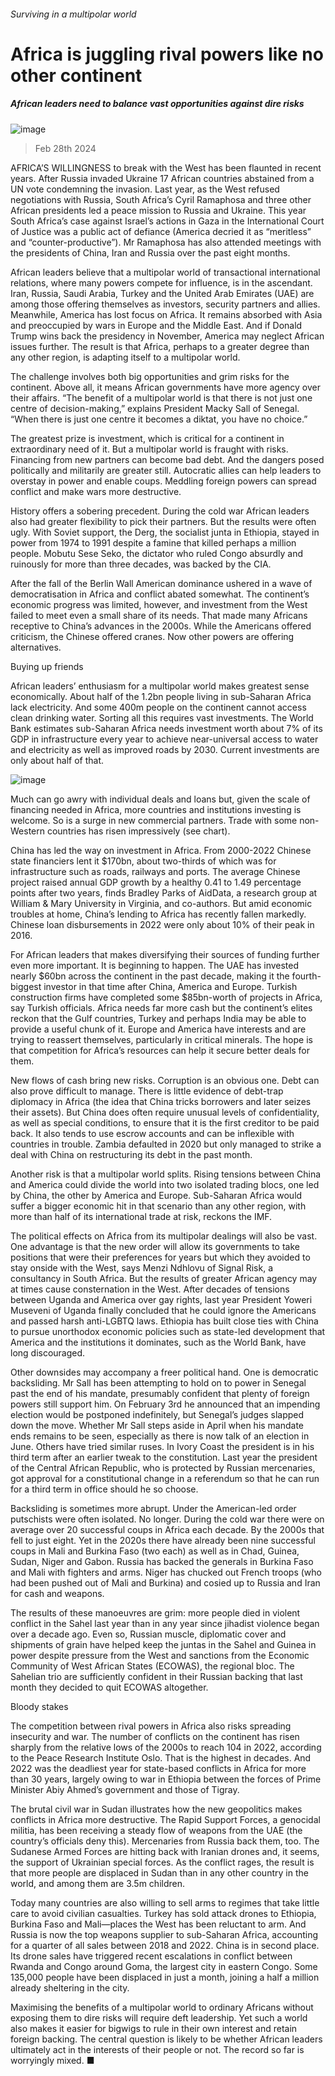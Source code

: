 ###### Surviving in a multipolar world
# Africa is juggling rival powers like no other continent 
##### African leaders need to balance vast opportunities against dire risks 
![image](images/20240302_IRD001.jpg) 
> Feb 28th 2024 
AFRICA’S WILLINGNESS to break with the West has been flaunted in recent years. After Russia invaded Ukraine 17 African countries abstained from a UN vote condemning the invasion. Last year, as the West refused negotiations with Russia, South Africa’s Cyril Ramaphosa and three other African presidents led a peace mission to Russia and Ukraine. This year South Africa’s case against Israel’s actions in Gaza in the International Court of Justice was a public act of defiance (America decried it as “meritless” and “counter-productive”). Mr Ramaphosa has also attended meetings with the presidents of China, Iran and Russia over the past eight months. 
African leaders believe that a multipolar world of transactional international relations, where many powers compete for influence, is in the ascendant. Iran, Russia, Saudi Arabia, Turkey and the United Arab Emirates (UAE) are among those offering themselves as investors, security partners and allies. Meanwhile, America has lost focus on Africa. It remains absorbed with Asia and preoccupied by wars in Europe and the Middle East. And if Donald Trump wins back the presidency in November, America may neglect African issues further. The result is that Africa, perhaps to a greater degree than any other region, is adapting itself to a multipolar world. 
The challenge involves both big opportunities and grim risks for the continent. Above all, it means African governments have more agency over their affairs. “The benefit of a multipolar world is that there is not just one centre of decision-making,” explains President Macky Sall of Senegal. “When there is just one centre it becomes a diktat, you have no choice.”
The greatest prize is investment, which is critical for a continent in extraordinary need of it. But a multipolar world is fraught with risks. Financing from new partners can become bad debt. And the dangers posed politically and militarily are greater still. Autocratic allies can help leaders to overstay in power and enable coups. Meddling foreign powers can spread conflict and make wars more destructive. 
History offers a sobering precedent. During the cold war African leaders also had greater flexibility to pick their partners. But the results were often ugly. With Soviet support, the Derg, the socialist junta in Ethiopia, stayed in power from 1974 to 1991 despite a famine that killed perhaps a million people. Mobutu Sese Seko, the dictator who ruled Congo absurdly and ruinously for more than three decades, was backed by the CIA. 
After the fall of the Berlin Wall American dominance ushered in a wave of democratisation in Africa and conflict abated somewhat. The continent’s economic progress was limited, however, and investment from the West failed to meet even a small share of its needs. That made many Africans receptive to China’s advances in the 2000s. While the Americans offered criticism, the Chinese offered cranes. Now other powers are offering alternatives.
Buying up friends
African leaders’ enthusiasm for a multipolar world makes greatest sense economically. About half of the 1.2bn people living in sub-Saharan Africa lack electricity. And some 400m people on the continent cannot access clean drinking water. Sorting all this requires vast investments. The World Bank estimates sub-Saharan Africa needs investment worth about 7% of its GDP in infrastructure every year to achieve near-universal access to water and electricity as well as improved roads by 2030. Current investments are only about half of that. 
![image](images/20240302_IRC587.png) 

Much can go awry with individual deals and loans but, given the scale of financing needed in Africa, more countries and institutions investing is welcome. So is a surge in new commercial partners. Trade with some non-Western countries has risen impressively (see chart). 
China has led the way on investment in Africa. From 2000-2022 Chinese state financiers lent it $170bn, about two-thirds of which was for infrastructure such as roads, railways and ports. The average Chinese project raised annual GDP growth by a healthy 0.41 to 1.49 percentage points after two years, finds Bradley Parks of AidData, a research group at William &amp; Mary University in Virginia, and co-authors. But amid economic troubles at home, China’s lending to Africa has recently fallen markedly. Chinese loan disbursements in 2022 were only about 10% of their peak in 2016. 
For African leaders that makes diversifying their sources of funding further even more important. It is beginning to happen. The UAE has invested nearly $60bn across the continent in the past decade, making it the fourth-biggest investor in that time after China, America and Europe. Turkish construction firms have completed some $85bn-worth of projects in Africa, say Turkish officials. Africa needs far more cash but the continent’s elites reckon that the Gulf countries, Turkey and perhaps India may be able to provide a useful chunk of it. Europe and America have interests and are trying to reassert themselves, particularly in critical minerals. The hope is that competition for Africa’s resources can help it secure better deals for them. 
New flows of cash bring new risks. Corruption is an obvious one. Debt can also prove difficult to manage. There is little evidence of debt-trap diplomacy in Africa (the idea that China tricks borrowers and later seizes their assets). But China does often require unusual levels of confidentiality, as well as special conditions, to ensure that it is the first creditor to be paid back. It also tends to use escrow accounts and can be inflexible with countries in trouble. Zambia defaulted in 2020 but only managed to strike a deal with China on restructuring its debt in the past month. 
Another risk is that a multipolar world splits. Rising tensions between China and America could divide the world into two isolated trading blocs, one led by China, the other by America and Europe. Sub-Saharan Africa would suffer a bigger economic hit in that scenario than any other region, with more than half of its international trade at risk, reckons the IMF.
The political effects on Africa from its multipolar dealings will also be vast. One advantage is that the new order will allow its governments to take positions that were their preferences for years but which they avoided to stay onside with the West, says Menzi Ndhlovu of Signal Risk, a consultancy in South Africa. But the results of greater African agency may at times cause consternation in the West. After decades of tensions between Uganda and America over gay rights, last year President Yoweri Museveni of Uganda finally concluded that he could ignore the Americans and passed harsh anti-LGBTQ laws. Ethiopia has built close ties with China to pursue unorthodox economic policies such as state-led development that America and the institutions it dominates, such as the World Bank, have long discouraged.
Other downsides may accompany a freer political hand. One is democratic backsliding. Mr Sall has been attempting to hold on to power in Senegal past the end of his mandate, presumably confident that plenty of foreign powers still support him. On February 3rd he announced that an impending election would be postponed indefinitely, but Senegal’s judges slapped down the move. Whether Mr Sall steps aside in April when his mandate ends remains to be seen, especially as there is now talk of an election in June. Others have tried similar ruses. In Ivory Coast the president is in his third term after an earlier tweak to the constitution. Last year the president of the Central African Republic, who is protected by Russian mercenaries, got approval for a constitutional change in a referendum so that he can run for a third term in office should he so choose. 
Backsliding is sometimes more abrupt. Under the American-led order putschists were often isolated. No longer. During the cold war there were on average over 20 successful coups in Africa each decade. By the 2000s that fell to just eight. Yet in the 2020s there have already been nine successful coups in Mali and Burkina Faso (two each) as well as in Chad, Guinea, Sudan, Niger and Gabon. Russia has backed the generals in Burkina Faso and Mali with fighters and arms. Niger has chucked out French troops (who had been pushed out of Mali and Burkina) and cosied up to Russia and Iran for cash and weapons.
The results of these manoeuvres are grim: more people died in violent conflict in the Sahel last year than in any year since jihadist violence began over a decade ago. Even so, Russian muscle, diplomatic cover and shipments of grain have helped keep the juntas in the Sahel and Guinea in power despite pressure from the West and sanctions from the Economic Community of West African States (ECOWAS), the regional bloc. The Sahelian trio are sufficiently confident in their Russian backing that last month they decided to quit ECOWAS altogether. 
Bloody stakes
The competition between rival powers in Africa also risks spreading insecurity and war. The number of conflicts on the continent has risen sharply from the relative lows of the 2000s to reach 104 in 2022, according to the Peace Research Institute Oslo. That is the highest in decades. And 2022 was the deadliest year for state-based conflicts in Africa for more than 30 years, largely owing to war in Ethiopia between the forces of Prime Minister Abiy Ahmed’s government and those of Tigray.
The brutal civil war in Sudan illustrates how the new geopolitics makes conflicts in Africa more destructive. The Rapid Support Forces, a genocidal militia, has been receiving a steady flow of weapons from the UAE (the country’s officials deny this). Mercenaries from Russia back them, too. The Sudanese Armed Forces are hitting back with Iranian drones and, it seems, the support of Ukrainian special forces. As the conflict rages, the result is that more people are displaced in Sudan than in any other country in the world, and among them are 3.5m children.
Today many countries are also willing to sell arms to regimes that take little care to avoid civilian casualties. Turkey has sold attack drones to Ethiopia, Burkina Faso and Mali—places the West has been reluctant to arm. And Russia is now the top weapons supplier to sub-Saharan Africa, accounting for a quarter of all sales between 2018 and 2022. China is in second place. Its drone sales have triggered recent escalations in conflict between Rwanda and Congo around Goma, the largest city in eastern Congo. Some 135,000 people have been displaced in just a month, joining a half a million already sheltering in the city.
Maximising the benefits of a multipolar world to ordinary Africans without exposing them to dire risks will require deft leadership. Yet such a world also makes it easier for bigwigs to rule in their own interest and retain foreign backing. The central question is likely to be whether African leaders ultimately act in the interests of their people or not. The record so far is worryingly mixed. ■
